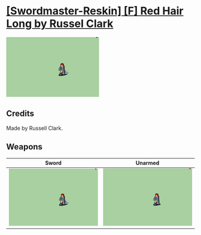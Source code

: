 # [\[Swordmaster-Reskin\] \[F\] Red Hair Long by Russel Clark](./)

<img src="./1.%20Sword/Sword_000.png" alt="[Swordmaster-Reskin] [F] Red Hair Long by Russel Clark standing" />

## Credits

Made by Russell Clark.

## Weapons


|Sword |Unarmed |
|  :---: | :---: |
| <img alt="Sword animation" src="./1.%20Sword/Sword.gif" /> | <img alt="Unarmed animation" src="./8.%20Unarmed/Unarmed.gif" /> |
